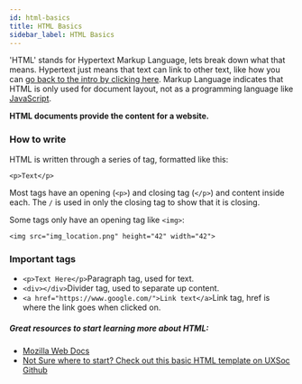 ```yaml
---
id: html-basics
title: HTML Basics
sidebar_label: HTML Basics
---
```

<!-- TODO: add link for Javascript -->
'HTML' stands for Hypertext Markup Language, lets break down what that means. Hypertext just means that text can link to other text, like how you can [go back to the intro by clicking here](webdev-into). Markup Language indicates that HTML is only used for document layout, not as a programming language like [JavaScript](weddev-intro.md).

**HTML documents provide the content for a website.**

### How to write

HTML is written through a series of tag, formatted like this:
```
<p>Text</p>
``` 
Most tags have an opening (`<p>`) and closing tag (`</p>`) and content inside each. The `/` is used in only the closing tag to show that it is closing.

Some tags only have an opening tag like `<img>`:
```
<img src="img_location.png" height="42" width="42">
``` 

### Important tags

- `<p>Text Here</p>`Paragraph tag, used for text.
- `<div></div>`Divider tag, used to separate up content.
- `<a href="https://www.google.com/">Link text</a>`Link tag, href is where the link goes when clicked on.


##### Great resources to start learning more about HTML:
- [Mozilla Web Docs](https://developer.mozilla.org/en-US/docs/Web/HTML)
- [Not Sure where to start? Check out this basic HTML template on UXSoc Github](https://github.com/UXSoc/html-starter)
  